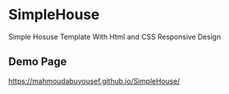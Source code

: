 # SimpleHouse
Simple Hosuse Template With Html and CSS Responsive Design
## Demo Page
https://mahmoudabuyousef.github.io/SimpleHouse/
